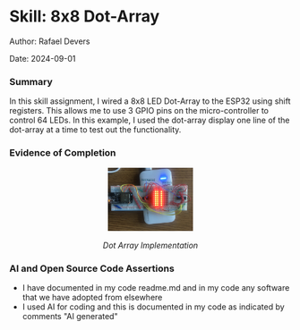 #  Skill: 8x8 Dot-Array

Author: Rafael Devers

Date: 2024-09-01


### Summary

In this skill assignment, I wired a 8x8 LED Dot-Array to the ESP32
using shift registers. This allows me to use 3 GPIO pins on the
micro-controller to control 64 LEDs. In this example, I used the
dot-array display one line of the dot-array at a time to test out the
functionality.

### Evidence of Completion

<p align="center">
<img src="/docs/images/dot-array.jpg" width="30%">
</p>
<p align="center">
<i> Dot Array Implementation</i>
</p>

### AI and Open Source Code Assertions

- I have documented in my code readme.md and in my code any
software that we have adopted from elsewhere
- I used AI for coding and this is documented in my code as
indicated by comments "AI generated" 

